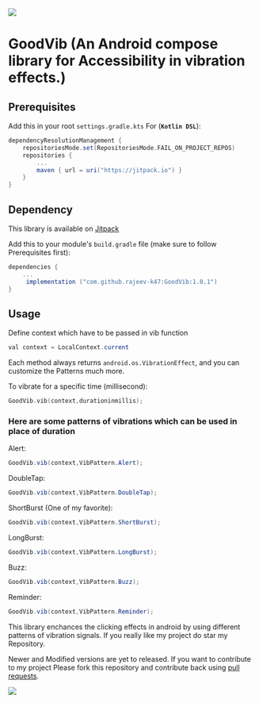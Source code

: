 <img src="https://user-images.githubusercontent.com/73097560/115834477-dbab4500-a447-11eb-908a-139a6edaec5c.gif">

# GoodVib (An Android compose library for Accessibility in vibration effects.)


## Prerequisites

Add this in your root `settings.gradle.kts` For (**`Kotlin DSL`**):

```gradle
dependencyResolutionManagement {
    repositoriesMode.set(RepositoriesMode.FAIL_ON_PROJECT_REPOS)
    repositories {
        ...
        maven { url = uri("https://jitpack.io") }
    }
}
```

## Dependency

This library is available on [Jitpack](https://jitpack.io)

Add this to your module's `build.gradle` file (make sure to follow Prerequisites first):

```gradle
dependencies {
	...
	 implementation ("com.github.rajeev-k47:GoodVib:1.0.1")
}
```

## Usage

Define context which have to be passed in vib function
``` java
val context = LocalContext.current
```

Each method always returns `android.os.VibrationEffect`, and you can customize the Patterns much more.

To vibrate for a specific time (millisecond):

``` kotlin
GoodVib.vib(context,durationinmillis);
```

### Here are some patterns of vibrations which can be used in place of duration
Alert:

``` java
GoodVib.vib(context,VibPattern.Alert);
```
DoubleTap:

``` java
GoodVib.vib(context,VibPattern.DoubleTap);
```
ShortBurst (One of my favorite):

``` java
GoodVib.vib(context,VibPattern.ShortBurst);
```
LongBurst:

``` java
GoodVib.vib(context,VibPattern.LongBurst);
```
Buzz:

``` java
GoodVib.vib(context,VibPattern.Buzz);
```
Reminder:

``` java
GoodVib.vib(context,VibPattern.Reminder);
```

This library enchances the clicking effects in android by using different patterns of vibration signals.
If you really like my project do star my Repository.

Newer and Modified versions are yet to released. If you want to contribute to my project Please fork this repository and contribute back using
[pull requests](https://github.com/rajeev-k47/GoodVib/pulls).

<img src="https://user-images.githubusercontent.com/73097560/115834477-dbab4500-a447-11eb-908a-139a6edaec5c.gif">